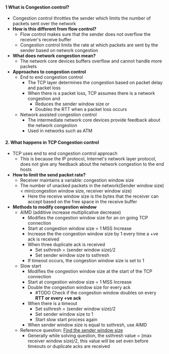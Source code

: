
#### 1 What is Congestion control?
- Congestion control throttles the sender which limits the number of packets sent over the network
- **How is this different from flow control?**
	- Flow control makes sure that the sender does not overflow the receiver's receive buffer
	- Congestion control limits the rate at which packets are sent by the sender based on network congestion
- **What does network congestion mean?**
	- The network core devices buffers overflow and cannot handle more packets
- **Approaches to congestion control**
	- End to end congestion control
		- The TCP layer determines the congestion based on packet delay and packet loss
		- When there is a packet loss, TCP assumes there is a network congestion and
			- Reduces the sender window size or
			- Doubles the RTT when a packet loss occurs
	- Network assisted congestion control
		- The intermediate network core devices provide feedback about the network congestion
		- Used in networks such as ATM


#### 2. What happens in TCP Congestion control
- TCP uses end to end congestion control approach
	- This is because the IP protocol, Internet's network layer protocol, does not give any feedback about the network congestion to the end hosts 
- **How to limit the send packet rate?**
	- Receiver maintains a variable: congestion window size
	- The number of unacked packets in the network(Sender window size) < min(congestion window size, receiver window size)
		- Here the receive window size is the bytes that the receiver can accept based on the free space in the receive buffer
- **Methods to modify congestion window**
	- AIMD (additive increase multiplicative decrease)
		- Modifies the congestion window size for an on going TCP connection
		- Start at congestion window size  = 1 MSS Increase
		- Increase the the congestion window size by 1 every time a +ve ack is received
		- When three duplicate ack is received
			- Set ssthresh = (sender window size)/2
			- Set sender window size to ssthresh
		- If timeout occurs, the congestion window size is set to 1
	- Slow start
		- Modifies the congestion window size at the start of the TCP connection
		- Start at congestion window size  = 1 MSS Increase
		- Double the congestion window size for every ack
			- #TODO Check if the congestion window doubles on every **RTT or every +ve ack**
		- When there is a timeout
			- Set ssthresh = (sender window size)/2 
			- Set sender window size to 1
			- Start slow start process again
		- When sender window size is equal to ssthresh, use AIMD
	- Reference question: [Find the sender window size](https://gateoverflow.in/3732/gate-it-2004-question-88)
		- Generally while solving question, the ssthresh value = (max receiver window size)/2, this value will be set even before timeouts or duplicate acks are received
